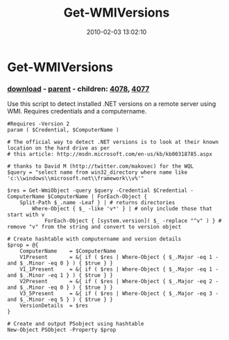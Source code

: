 ﻿---
pid:            1628
poster:         halr9000
title:          Get-WMIVersions
date:           2010-02-03 13:02:10
format:         posh
parent:         1627
parent:         1627
children:       4078,4077
---

# Get-WMIVersions

### [download](1628.ps1) - [parent](1627.md) - children: [4078](4078.md), [4077](4077.md)

Use this script to detect installed .NET versions on a remote server using WMI. Requires credentials and a computername.

```posh
#Requires -Version 2
param ( $Credential, $ComputerName )

# The official way to detect .NET versions is to look at their known location on the hard drive as per
# this article: http://msdn.microsoft.com/en-us/kb/kb00318785.aspx

# thanks to David M (http://twitter.com/makovec) for the WQL 
$query = "select name from win32_directory where name like 'c:\\windows\\microsoft.net\\framework\\v%'"

$res = Get-WmiObject -query $query -Credential $Credential -ComputerName $ComputerName | ForEach-Object {
	Split-Path $_.name -Leaf } | # returns directories
		Where-Object { $_ -like 'v*' } | # only include those that start with v
			ForEach-Object { [system.version]( $_ -replace "^v" ) } # remove "v" from the string and convert to version object

# Create hashtable with computername and version details
$prop = @{
	ComputerName	= $ComputerName
	V1Present		= &{ if ( $res | Where-Object { $_.Major -eq 1 -and $_.Minor -eq 0 } ) { $true } }
	V1_1Present		= &{ if ( $res | Where-Object { $_.Major -eq 1 -and $_.Minor -eq 1 } ) { $true } }
	V2Present		= &{ if ( $res | Where-Object { $_.Major -eq 2 -and $_.Minor -eq 0 } ) { $true } }
	V3_5Present		= &{ if ( $res | Where-Object { $_.Major -eq 3 -and $_.Minor -eq 5 } ) { $true } }
	VersionDetails	= $res
}

# Create and output PSobject using hashtable
New-Object PSObject -Property $prop
```
